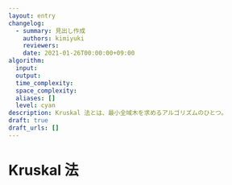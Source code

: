 ```yaml
---
layout: entry
changelog:
  - summary: 見出し作成
    authors: kimiyuki
    reviewers:
    date: 2021-01-26T00:00:00+09:00
algorithm:
  input:
  output:
  time_complexity:
  space_complexity:
  aliases: []
  level: cyan
description: Kruskal 法とは、最小全域木を求めるアルゴリズムのひとつ。
draft: true
draft_urls: []
---
```


# Kruskal 法
